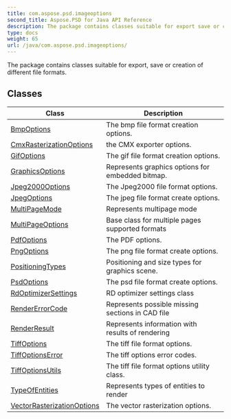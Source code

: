 ```yaml
---
title: com.aspose.psd.imageoptions
second_title: Aspose.PSD for Java API Reference
description: The package contains classes suitable for export save or creation of different file formats.
type: docs
weight: 65
url: /java/com.aspose.psd.imageoptions/
---
```



The package contains classes suitable for export, save or creation of different file formats.


## Classes

| Class | Description |
| --- | --- |
| [BmpOptions](../com.aspose.psd.imageoptions/bmpoptions) | The bmp file format creation options. |
| [CmxRasterizationOptions](../com.aspose.psd.imageoptions/cmxrasterizationoptions) | the CMX exporter options. |
| [GifOptions](../com.aspose.psd.imageoptions/gifoptions) | The gif file format creation options. |
| [GraphicsOptions](../com.aspose.psd.imageoptions/graphicsoptions) | Represents graphics options for embedded bitmap. |
| [Jpeg2000Options](../com.aspose.psd.imageoptions/jpeg2000options) | The Jpeg2000 file format options. |
| [JpegOptions](../com.aspose.psd.imageoptions/jpegoptions) | The jpeg file format create options. |
| [MultiPageMode](../com.aspose.psd.imageoptions/multipagemode) | Represents multipage mode |
| [MultiPageOptions](../com.aspose.psd.imageoptions/multipageoptions) | Base class for multiple pages supported formats |
| [PdfOptions](../com.aspose.psd.imageoptions/pdfoptions) | The PDF options. |
| [PngOptions](../com.aspose.psd.imageoptions/pngoptions) | The png file format create options. |
| [PositioningTypes](../com.aspose.psd.imageoptions/positioningtypes) | Positioning and size types for graphics scene. |
| [PsdOptions](../com.aspose.psd.imageoptions/psdoptions) | The psd file format create options. |
| [RdOptimizerSettings](../com.aspose.psd.imageoptions/rdoptimizersettings) | RD optimizer settings class |
| [RenderErrorCode](../com.aspose.psd.imageoptions/rendererrorcode) | Represents possible missing sections in CAD file |
| [RenderResult](../com.aspose.psd.imageoptions/renderresult) | Represents information with results of rendering |
| [TiffOptions](../com.aspose.psd.imageoptions/tiffoptions) | The tiff file format options. |
| [TiffOptionsError](../com.aspose.psd.imageoptions/tiffoptionserror) | The tiff options error codes. |
| [TiffOptionsUtils](../com.aspose.psd.imageoptions/tiffoptionsutils) | The tiff file format options utility class. |
| [TypeOfEntities](../com.aspose.psd.imageoptions/typeofentities) | Represents types of entities to render |
| [VectorRasterizationOptions](../com.aspose.psd.imageoptions/vectorrasterizationoptions) | The vector rasterization options. |
